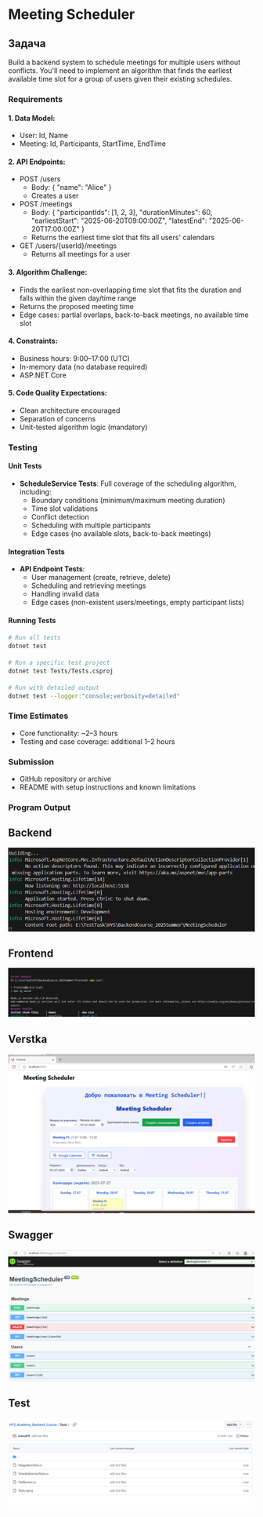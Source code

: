 # Meeting Scheduler

## Задача

Build a backend system to schedule meetings for multiple users without conflicts. You'll need to implement an algorithm that finds the earliest available time slot for a group of users given their existing schedules.

### Requirements

#### 1. Data Model:
- User: Id, Name
- Meeting: Id, Participants, StartTime, EndTime

#### 2. API Endpoints:
- POST /users
  - Body: { "name": "Alice" }
  - Creates a user
- POST /meetings
  - Body:
    {
      "participantIds": [1, 2, 3],
      "durationMinutes": 60,
      "earliestStart": "2025-06-20T09:00:00Z",
      "latestEnd": "2025-06-20T17:00:00Z"
    }
  - Returns the earliest time slot that fits all users' calendars
- GET /users/{userId}/meetings
  - Returns all meetings for a user

#### 3. Algorithm Challenge:
- Finds the earliest non-overlapping time slot that fits the duration and falls within the given day/time range
- Returns the proposed meeting time
- Edge cases: partial overlaps, back-to-back meetings, no available time slot

#### 4. Constraints:
- Business hours: 9:00–17:00 (UTC)
- In-memory data (no database required)
- ASP.NET Core

#### 5. Code Quality Expectations:
- Clean architecture encouraged
- Separation of concerns
- Unit-tested algorithm logic (mandatory)

### Testing

#### Unit Tests
- **ScheduleService Tests**: Full coverage of the scheduling algorithm, including:
  - Boundary conditions (minimum/maximum meeting duration)
  - Time slot validations
  - Conflict detection
  - Scheduling with multiple participants
  - Edge cases (no available slots, back-to-back meetings)

#### Integration Tests
- **API Endpoint Tests**:
  - User management (create, retrieve, delete)
  - Scheduling and retrieving meetings
  - Handling invalid data
  - Edge cases (non-existent users/meetings, empty participant lists)

#### Running Tests
```bash
# Run all tests
dotnet test

# Run a specific test project
dotnet test Tests/Tests.csproj

# Run with detailed output
dotnet test --logger:"console;verbosity=detailed"
```



### Time Estimates
- Core functionality: ~2–3 hours
- Testing and case coverage: additional 1–2 hours

### Submission
 - GitHub repository or archive
 - README with setup instructions and known limitations

### Program Output


## Backend

![backend](img/1.png)




## Frontend

![frontend](img/frontend.png)




## Verstka

![verstka](img/verstka.png)




## Swagger

![swagger](img/swagger.png)



## Test

![test](img/TestFiles.png)


